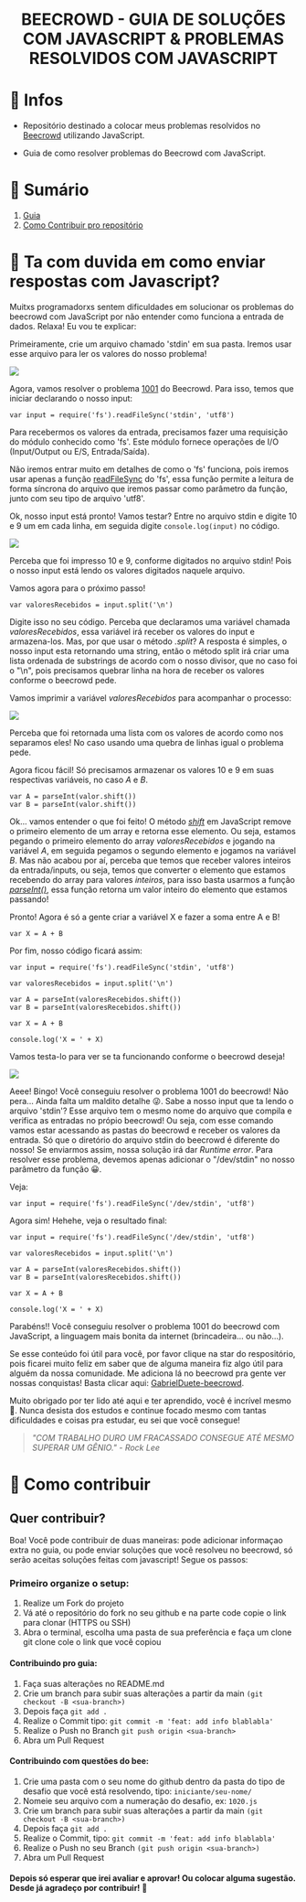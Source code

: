 <h1 align='center'>
   BEECROWD - GUIA DE SOLUÇÕES COM JAVASCRIPT & PROBLEMAS RESOLVIDOS COM JAVASCRIPT
</h1>

# 🤠 Infos

- Repositório destinado a colocar meus problemas resolvidos no [Beecrowd](https://www.beecrowd.com.br/judge/pt) utilizando JavaScript.

- Guia de como resolver problemas do Beecrowd com JavaScript.

# 📒 Sumário

1. [Guia](#-ta-com-duvida-em-como-enviar-respostas-com-js)
2. [Como Contribuir pro repositório](#-como-contribuir)

# 🤔 Ta com duvida em como enviar respostas com Javascript?

<p> 
Muitxs programadorxs sentem dificuldades em solucionar os problemas do beecrowd com JavaScript por não entender como funciona a entrada de dados. Relaxa! Eu vou te explicar:

Primeiramente, crie um arquivo chamado 'stdin' em sua pasta. Iremos usar esse arquivo para ler os valores do nosso problema!

<img src= 'imagensReadme/img1.png' >

Agora, vamos resolver o problema [1001](https://www.beecrowd.com.br/judge/pt/problems/view/1001) do Beecrowd. Para isso, temos que iniciar declarando o nosso input:

```
var input = require('fs').readFileSync('stdin', 'utf8')
```

Para recebermos os valores da entrada, precisamos fazer uma requisição do módulo conhecido como 'fs'. Este módulo fornece operações de I/O (Input/Output ou E/S, Entrada/Saída).

Não iremos entrar muito em detalhes de como o 'fs' funciona, pois iremos usar apenas a função [readFileSync](https://www.geeksforgeeks.org/node-js-fs-readfilesync-method/) do 'fs', essa função permite a leitura de forma síncrona do arquivo que iremos passar como parâmetro da função, junto com seu tipo de arquivo 'utf8'.

Ok, nosso input está pronto! Vamos testar? Entre no arquivo stdin e digite 10 e 9 um em cada linha, em seguida digite `console.log(input)` no código.

<img src= 'imagensReadme/img2.png'>

Perceba que foi impresso 10 e 9, conforme digitados no arquivo stdin! Pois o nosso input está lendo os valores digitados naquele arquivo.

Vamos agora para o próximo passo!

```
var valoresRecebidos = input.split('\n')
```

Digite isso no seu código. Perceba que declaramos uma variável chamada _valoresRecebidos_, essa variável irá receber os valores do input e armazena-los. Mas, por que usar o método _.split_? A resposta é simples, o nosso input esta retornando uma string, então o método split irá criar uma lista ordenada de substrings de acordo com o nosso divisor, que no caso foi o "\n", pois precisamos quebrar linha na hora de receber os valores conforme o beecrowd pede.

Vamos imprimir a variável _valoresRecebidos_ para acompanhar o processo:

<img src= 'imagensReadme/img3.png'>

Perceba que foi retornada uma lista com os valores de acordo como nos separamos eles! No caso usando uma quebra de linhas igual o problema pede.

Agora ficou fácil! Só precisamos armazenar os valores 10 e 9 em suas respectivas variáveis, no caso _A_ e _B_.

```
var A = parseInt(valor.shift())
var B = parseInt(valor.shift())
```

Ok... vamos entender o que foi feito! O método _[shift](https://developer.mozilla.org/pt-BR/docs/Web/JavaScript/Reference/Global_Objects/Array/shift)_ em JavaScript remove o primeiro elemento de um array e retorna esse elemento. Ou seja, estamos pegando o primeiro elemento do array _valoresRecebidos_ e jogando na variável _A_, em seguida pegamos o segundo elemento e jogamos na variável _B_. Mas não acabou por aí, perceba que temos que receber valores inteiros da entrada/inputs, ou seja, temos que converter o elemento que estamos recebendo do array para valores _inteiros_, para isso basta usarmos a função [_parseInt()_](https://developer.mozilla.org/pt-BR/docs/Web/JavaScript/Reference/Global_Objects/parseInt), essa função retorna um valor inteiro do elemento que estamos passando!

Pronto! Agora é só a gente criar a variável X e fazer a soma entre A e B!

```
var X = A + B
```

Por fim, nosso código ficará assim:

```
var input = require('fs').readFileSync('stdin', 'utf8')

var valoresRecebidos = input.split('\n')

var A = parseInt(valoresRecebidos.shift())
var B = parseInt(valoresRecebidos.shift())

var X = A + B

console.log('X = ' + X)
```

Vamos testa-lo para ver se ta funcionando conforme o beecrowd deseja!

<img src= 'imagensReadme/img4.png'>

Aeee! Bingo! Você conseguiu resolver o problema 1001 do beecrowd! Não pera... Ainda falta um maldito detalhe 😜. Sabe a nosso input que ta lendo o arquivo 'stdin'? Esse arquivo tem o mesmo nome do arquivo que compila e verifica as entradas no própio beecrowd! Ou seja, com esse comando vamos estar acessando as pastas do beecrowd e receber os valores da entrada. Só que o diretório do arquivo stdin do beecrowd é diferente do nosso! Se enviarmos assim, nossa solução irá dar _Runtime error_. Para resolver esse problema, devemos apenas adicionar o "/dev/stdin" no nosso parâmetro da função 😀.

Veja:

```
var input = require('fs').readFileSync('/dev/stdin', 'utf8')
```

Agora sim! Hehehe, veja o resultado final:

```
var input = require('fs').readFileSync('/dev/stdin', 'utf8')

var valoresRecebidos = input.split('\n')

var A = parseInt(valoresRecebidos.shift())
var B = parseInt(valoresRecebidos.shift())

var X = A + B

console.log('X = ' + X)
```

Parabéns!! Você conseguiu resolver o problema 1001 do beecrowd com JavaScript, a linguagem mais bonita da internet (brincadeira... ou não...).

Se esse conteúdo foi útil para você, por favor clique na star do respositório, pois ficarei muito feliz em saber que de alguma maneira fiz algo útil para alguém da nossa comunidade. Me adiciona lá no beecrowd pra gente ver nossas conquistas! Basta clicar aqui: [GabrielDuete-beecrowd](https://www.beecrowd.com.br/judge/pt/profile/412152).

Muito obrigado por ter lido até aqui e ter aprendido, você é incrível mesmo 💜. Nunca desista dos estudos e continue focado mesmo com tantas dificuldades e coisas pra estudar, eu sei que você consegue!

<cite> 
<blockquote>"COM TRABALHO DURO UM FRACASSADO CONSEGUE ATÉ MESMO SUPERAR UM GÊNIO." - Rock Lee
</blockquote>
</cite>

</p>

# 📌 Como contribuir

## Quer contribuir?

<p> 
Boa! Você pode contribuir de duas maneiras: pode adicionar informaçao extra no guia, ou pode enviar soluções que você resolveu no beecrowd, só serão aceitas soluções feitas com javascript! Segue os passos:

### Primeiro organize o setup:

1. Realize um Fork do projeto
2. Vá até o repositório do fork no seu github e na parte code copie o link para clonar (HTTPS ou SSH)
3. Abra o terminal, escolha uma pasta de sua preferência e faça um clone git clone cole o link que você copiou

#### Contribuindo pro guia:

1. Faça suas alterações no README.md
2. Crie um branch para subir suas alterações a partir da main `(git checkout -B <sua-branch>)`
3. Depois faça `git add .`
4. Realize o Commit tipo: `git commit -m 'feat: add info blablabla'`
5. Realize o Push no Branch `git push origin <sua-branch>`
6. Abra um Pull Request

#### Contribuindo com questões do bee:

1. Crie uma pasta com o seu nome do github dentro da pasta do tipo de desafio que você está resolvendo, tipo: `iniciante/seu-nome/`
2. Nomeie seu arquivo com a numeração do desafio, ex: `1020.js`
3. Crie um branch para subir suas alterações a partir da main `(git checkout -B <sua-branch>)`
4. Depois faça `git add .`
5. Realize o Commit, tipo: `git commit -m 'feat: add info blablabla'`
6. Realize o Push no seu Branch `(git push origin <sua-branch>)`
7. Abra um Pull Request

#### Depois só esperar que irei avaliar e aprovar! Ou colocar alguma sugestão. Desde já agradeço por contribuir! 💜

</p>
